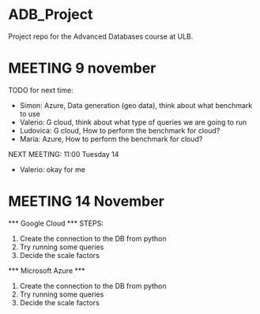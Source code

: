 # ADB_Project

Project repo for the Advanced Databases course at ULB. 


# MEETING 9 november

TODO for next time: 
- Simon: Azure, Data generation (geo data), think about what benchmark to use
- Valerio: G cloud, think about what type of queries we are going to run
- Ludovica: G cloud, How to perform the benchmark for cloud?
- Maria: Azure, How to perform the benchmark for cloud?


NEXT MEETING: 11:00 Tuesday 14
- Valerio: okay for me

# MEETING 14 November

*** Google Cloud ***
STEPS: 
1. Create the connection to the DB from python
2. Try running some queries
3. Decide the scale factors

*** Microsoft Azure ***
1. Create the connection to the DB from python
2. Try running some queries
3. Decide the scale factors


